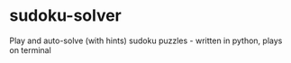# sudoku-solver
Play and auto-solve (with hints) sudoku puzzles - written in python, plays on terminal
